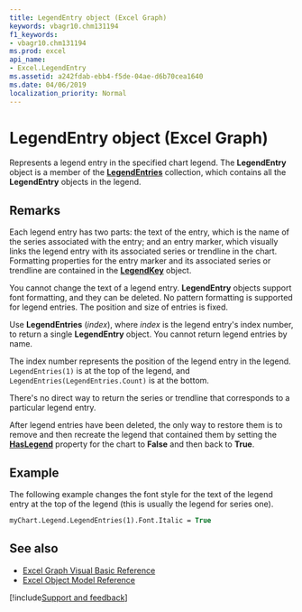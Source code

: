 ```yaml
---
title: LegendEntry object (Excel Graph)
keywords: vbagr10.chm131194
f1_keywords:
- vbagr10.chm131194
ms.prod: excel
api_name:
- Excel.LegendEntry
ms.assetid: a242fdab-ebb4-f5de-04ae-d6b70cea1640
ms.date: 04/06/2019
localization_priority: Normal
---
```



# LegendEntry object (Excel Graph)

Represents a legend entry in the specified chart legend. The **LegendEntry** object is a member of the **[LegendEntries](Excel.legendentries(collection).md)** collection, which contains all the **LegendEntry** objects in the legend.

## Remarks

Each legend entry has two parts: the text of the entry, which is the name of the series associated with the entry; and an entry marker, which visually links the legend entry with its associated series or trendline in the chart. Formatting properties for the entry marker and its associated series or trendline are contained in the **[LegendKey](Excel.LegendKey-graph-object.md)** object.

You cannot change the text of a legend entry. **LegendEntry** objects support font formatting, and they can be deleted. No pattern formatting is supported for legend entries. The position and size of entries is fixed.

Use **LegendEntries** (_index_), where _index_ is the legend entry's index number, to return a single **LegendEntry** object. You cannot return legend entries by name.

The index number represents the position of the legend entry in the legend. `LegendEntries(1)` is at the top of the legend, and `LegendEntries(LegendEntries.Count)` is at the bottom. 

There's no direct way to return the series or trendline that corresponds to a particular legend entry.

After legend entries have been deleted, the only way to restore them is to remove and then recreate the legend that contained them by setting the **[HasLegend](Excel.HasLegend.md)** property for the chart to **False** and then back to **True**.


## Example

The following example changes the font style for the text of the legend entry at the top of the legend (this is usually the legend for series one).

```vb
myChart.Legend.LegendEntries(1).Font.Italic = True
```


## See also

- [Excel Graph Visual Basic Reference](overview/excel/graph-visual-basic-reference.md)
- [Excel Object Model Reference](overview/excel/object-model.md)

[!include[Support and feedback](~/includes/feedback-boilerplate.md)]